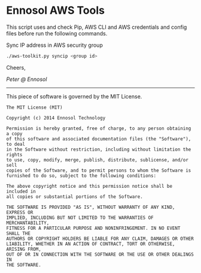 Ennosol AWS Tools
=====================

This script uses and check Pip, AWS CLI and AWS credentials and config files before run the following commands.

Sync IP address in AWS security group
```bash
./aws-toolkit.py syncip <group id>
```

Cheers,

*Peter @ Ennosol*

-----
This piece of software is governed by the MIT License.

```
The MIT License (MIT)

Copyright (c) 2014 Ennosol Technology

Permission is hereby granted, free of charge, to any person obtaining a copy
of this software and associated documentation files (the "Software"), to deal
in the Software without restriction, including without limitation the rights
to use, copy, modify, merge, publish, distribute, sublicense, and/or sell
copies of the Software, and to permit persons to whom the Software is
furnished to do so, subject to the following conditions:

The above copyright notice and this permission notice shall be included in
all copies or substantial portions of the Software.

THE SOFTWARE IS PROVIDED "AS IS", WITHOUT WARRANTY OF ANY KIND, EXPRESS OR
IMPLIED, INCLUDING BUT NOT LIMITED TO THE WARRANTIES OF MERCHANTABILITY,
FITNESS FOR A PARTICULAR PURPOSE AND NONINFRINGEMENT. IN NO EVENT SHALL THE
AUTHORS OR COPYRIGHT HOLDERS BE LIABLE FOR ANY CLAIM, DAMAGES OR OTHER
LIABILITY, WHETHER IN AN ACTION OF CONTRACT, TORT OR OTHERWISE, ARISING FROM,
OUT OF OR IN CONNECTION WITH THE SOFTWARE OR THE USE OR OTHER DEALINGS IN
THE SOFTWARE.
```
